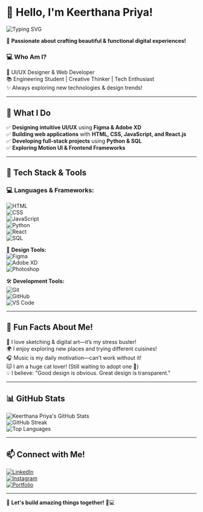 # 👋 Hello, I'm Keerthana Priya!  

![Typing SVG](https://readme-typing-svg.herokuapp.com?font=&color=%23F7DC6F&size=22&center=true&vCenter=true&width=700&height=50&lines=UI%2FUX+Designer+%7C+Web+Developer+%7C+Tech+Enthusiast)


🚀 **Passionate about crafting beautiful & functional digital experiences!**

### 💻 **Who Am I?**  
🎨 UI/UX Designer & Web Developer  
📚 Engineering Student | Creative Thinker | Tech Enthusiast  
✨ Always exploring new technologies & design trends!  

---

## 🚀 **What I Do**  
✅ **Designing intuitive UI/UX** using **Figma & Adobe XD**  
✅ **Building web applications** with **HTML, CSS, JavaScript, and React.js**  
✅ **Developing full-stack projects** using **Python & SQL**  
✅ **Exploring Motion UI & Frontend Frameworks**  

---

## 🎨 **Tech Stack & Tools**  
### 💻 **Languages & Frameworks:**  
![HTML](https://img.shields.io/badge/HTML5-E34F26?style=for-the-badge&logo=html5&logoColor=white)  
![CSS](https://img.shields.io/badge/CSS3-1572B6?style=for-the-badge&logo=css3&logoColor=white)  
![JavaScript](https://img.shields.io/badge/JavaScript-F7DF1E?style=for-the-badge&logo=javascript&logoColor=black)  
![Python](https://img.shields.io/badge/Python-3776AB?style=for-the-badge&logo=python&logoColor=white)  
![React](https://img.shields.io/badge/React-20232A?style=for-the-badge&logo=react&logoColor=61DAFB)  
![SQL](https://img.shields.io/badge/SQL-4479A1?style=for-the-badge&logo=mysql&logoColor=white)  

🎨 **Design Tools:**  
![Figma](https://img.shields.io/badge/Figma-F24E1E?style=for-the-badge&logo=figma&logoColor=white)  
![Adobe XD](https://img.shields.io/badge/Adobe%20XD-470137?style=for-the-badge&logo=adobe%20xd&logoColor=white)  
![Photoshop](https://img.shields.io/badge/Adobe%20Photoshop-31A8FF?style=for-the-badge&logo=adobe%20photoshop&logoColor=white)  

🛠 **Development Tools:**  
![Git](https://img.shields.io/badge/Git-F05032?style=for-the-badge&logo=git&logoColor=white)  
![GitHub](https://img.shields.io/badge/GitHub-181717?style=for-the-badge&logo=github&logoColor=white)  
![VS Code](https://img.shields.io/badge/VS%20Code-007ACC?style=for-the-badge&logo=visual-studio-code&logoColor=white)  

---

## 🎉 **Fun Facts About Me!**  
🎨 I love sketching & digital art—it’s my stress buster!  
🌍 I enjoy exploring new places and trying different cuisines!  
🎧 Music is my daily motivation—can’t work without it!  
🐱 I am a huge cat lover! (Still waiting to adopt one 🐾)  
💡 I believe: "Good design is obvious. Great design is transparent."  

---

## 📊 **GitHub Stats**  
![Keerthana Priya's GitHub Stats](https://github-readme-stats.vercel.app/api?username=Keerthanapri&show_icons=true&theme=radical&count_private=true)  
![GitHub Streak](https://github-readme-streak-stats.herokuapp.com/?user=Keerthanapri&theme=radical)  
![Top Languages](https://github-readme-stats.vercel.app/api/top-langs/?username=Keerthanapri&layout=compact&theme=radical)  

---

## 📫 **Connect with Me!**  
[![LinkedIn](https://img.shields.io/badge/-LinkedIn-blue?style=for-the-badge&logo=Linkedin&logoColor=white)](https://linkedin.com/in/keerthanapriya29)  
[![Instagram](https://img.shields.io/badge/-Instagram-E4405F?style=for-the-badge&logo=instagram&logoColor=white)](https://instagram.com/keeru_dr)  
[![Portfolio](https://img.shields.io/badge/-Portfolio-lightgrey?style=for-the-badge&logo=Google-Chrome)](https://keerthanapriyaportfolio.netlify.app/)  

---

🚀 **Let's build amazing things together!** 🎨💻

